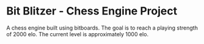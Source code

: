 # Bit Blitzer - Chess Engine Project

A chess engine built using bitboards. The goal is to reach a playing strength of 2000 elo. 
The current level is approximately 1000 elo.
